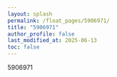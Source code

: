 ```yaml
---
layout: splash
permalink: /float_pages/5906971/
title: "5906971"
author_profile: false
last_modified_at: 2025-06-13
toc: false
---
```

 
5906971
